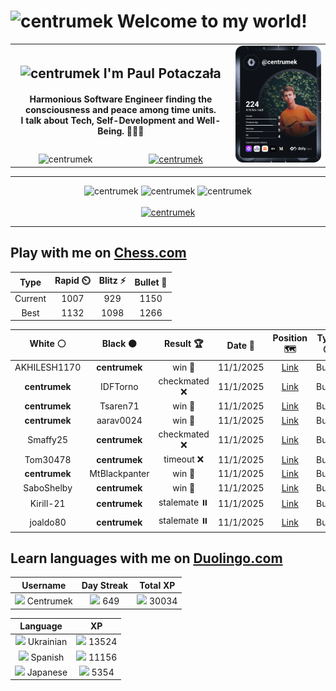 <h1>
  <img
    src="https://emojis.slackmojis.com/emojis/images/1531849430/4246/blob-sunglasses.gif"
    width="30"
    alt="centrumek"
  />
  Welcome to my world!
</h1>

<table>
  <tbody>
    <tr>
      <td align="center" width="70%" colspan="2">
        <h2>
          <img
            src="https://raw.githubusercontent.com/MartinHeinz/MartinHeinz/master/wave.gif"
            width="30px"
            alt="centrumek"
          />
          I'm Paul Potaczała
        </h2>
        <h4>
          Harmonious Software Engineer finding the consciousness and peace among time units.
          <br/>
          I talk about Tech, Self-Development and Well-Being. 🌿🧘🚀
        </h4>
      </td>
      <td width="30%" rowspan="2">
        <a href="https://app.daily.dev/centrumek">
          <img
            src="./devcard.svg"
            alt="centrumek"
          />
        </a>
      </td>
    </tr>
    <tr align="center">
      <td>
        <img
          src="https://komarev.com/ghpvc/?username=centrumek&label=visitors&color=0e75b6&style=flat"
          alt="centrumek"
        >
      </td>
      <td>
        <a href="https://stackoverflow.com/users/14496012/centrumek">
          <img
            src="https://stackoverflow.com/users/flair/14496012.png?theme=dark"
            alt="centrumek"
          >
        </a>
      </td>
    </tr>
  </tbody>
</table>

---
<div align="center">
  <img 
    src="https://github-readme-stats.vercel.app/api?username=centrumek&show_icons=true&count_private=true&theme=dark&hide_border=true&hide=issues,contribs&bg_color=00000000"
    alt="centrumek"
  />
  <img
    src="https://github-readme-stats.vercel.app/api/top-langs/?username=centrumek&layout=compact&hide_border=true&theme=dark&bg_color=00000000&langs_count=6&exclude_repo=air-statistic-app"
    alt="centrumek"
  />
  <img 
    src="https://github-readme-streak-stats.herokuapp.com?user=centrumek&theme=dark&hide_border=true&background=FFFFFF00"
    alt="centrumek"
  />
  <br/>
  <br/>
  <a href="https://www.buymeacoffee.com/centrumek">
    <img
      src="https://cdn.buymeacoffee.com/buttons/v2/default-orange.png"
      height="50"
      width="210"
      alt="centrumek"
    />
  </a>
</div>

---

## Play with me on [Chess.com](https://www.chess.com/member/centrumek)

<div align="center">
<!--START_SECTION:chessStats-->
<!-- Automatically generated with https://github.com/Balastrong/chess-stats-action -->

| Type | Rapid ⏲️ | Blitz ⚡ | Bullet 🔫 |
|:---:|:---:|:---:|:---:|
| Current | 1007 | 929 | 1150 |
| Best | 1132 | 1098 | 1266 |

| White ⚪ | Black ⚫ | Result 🏆 | Date 📅 | Position 🗺️ | Type 🕕 |
|:---:|:---:|:---:|:---:|:---:|:---:|
| AKHILESH1170 | **centrumek** | win 🥇 | 11/1/2025 | <a href="http://www.ee.unb.ca/cgi-bin/tervo/fen.pl?select=8/pkp4P/1p2R3/8/2P1p3/KP6/P7/7r w - - 1 39">Link</a> | Bullet |
| **centrumek** | IDFTorno | checkmated ❌ | 11/1/2025 | <a href="http://www.ee.unb.ca/cgi-bin/tervo/fen.pl?select=r3k2r/pp3pp1/2p1p3/3p3p/5P2/P1B1P2q/1PP5/R2Q2RK w kq - 2 19">Link</a> | Bullet |
| **centrumek** | Tsaren71 | win 🥇 | 11/1/2025 | <a href="http://www.ee.unb.ca/cgi-bin/tervo/fen.pl?select=2Q5/5b2/4Nk2/3pp1pP/3P2P1/8/8/6K1 b - - 1 45">Link</a> | Bullet |
| **centrumek** | aarav0024 | win 🥇 | 11/1/2025 | <a href="http://www.ee.unb.ca/cgi-bin/tervo/fen.pl?select=r4r2/5p1p/b6k/6Qn/P1P2P2/N6P/7K/5R2 b - - 3 27">Link</a> | Bullet |
| Smaffy25 | **centrumek** | checkmated ❌ | 11/1/2025 | <a href="http://www.ee.unb.ca/cgi-bin/tervo/fen.pl?select=r1rk4/p2Q4/8/4N3/7P/8/PPPN1PP1/2KR3R b - - 4 25">Link</a> | Bullet |
| Tom30478 | **centrumek** | timeout ❌ | 11/1/2025 | <a href="http://www.ee.unb.ca/cgi-bin/tervo/fen.pl?select=2k5/pp6/2p5/1PP4P/5Qp1/2N5/P3rPK1/R7 b - - 0 35">Link</a> | Bullet |
| **centrumek** | MtBlackpanter | win 🥇 | 11/1/2025 | <a href="http://www.ee.unb.ca/cgi-bin/tervo/fen.pl?select=8/1bR5/p3k2p/Pp1p4/3P4/2PK4/Pq6/RN6 b - - 0 32">Link</a> | Bullet |
| SaboShelby | **centrumek** | win 🥇 | 11/1/2025 | <a href="http://www.ee.unb.ca/cgi-bin/tervo/fen.pl?select=r3k1nr/ppp2p1p/3b4/3N2N1/4P3/8/PPP1QP1q/R1B2RK1 w kq - 1 15">Link</a> | Bullet |
| Kirill-21 | **centrumek** | stalemate ⏸️ | 11/1/2025 | <a href="http://www.ee.unb.ca/cgi-bin/tervo/fen.pl?select=k7/P1P5/1K6/1P6/8/8/8/8 b - - 0 61">Link</a> | Bullet |
| joaldo80 | **centrumek** | stalemate ⏸️ | 11/1/2025 | <a href="http://www.ee.unb.ca/cgi-bin/tervo/fen.pl?select=3Q4/5k2/4R2P/5P2/8/6P1/P5K1/8 b - - 0 49">Link</a> | Bullet |

<!--END_SECTION:chessStats-->
</div>

## Learn languages with me on [Duolingo.com](https://www.duolingo.com/profile/Centrumek)

<div align="center">
<!--START_SECTION:duolingoStats-->
<!-- Automatically generated with https://github.com/centrumek/duolingo-readme-stats-->

| Username | Day Streak | Total XP |
|:---:|:---:|:---:|
| <img src="https://raw.githubusercontent.com/centrumek/duolingo-readme-stats/main/assets/duolingo.png" height="12"> Centrumek | <img src="https://raw.githubusercontent.com/centrumek/duolingo-readme-stats/main/assets/streakactive.svg" height="12"> 649 | <img src="https://raw.githubusercontent.com/centrumek/duolingo-readme-stats/main/assets/xp.svg" height="12"> 30034 | <img src="https://raw.githubusercontent.com/centrumek/duolingo-readme-stats/main/assets/xp.svg" height="12"> 0 |

| Language | XP |
|:---:|:---:|
| <img src="https://raw.githubusercontent.com/centrumek/duolingo-readme-stats/main/assets/langs/ukrainian.svg" height="12"> Ukrainian | <img src="https://raw.githubusercontent.com/centrumek/duolingo-readme-stats/main/assets/xp.svg" height="12"> 13524 |
| <img src="https://raw.githubusercontent.com/centrumek/duolingo-readme-stats/main/assets/langs/spanish.svg" height="12"> Spanish | <img src="https://raw.githubusercontent.com/centrumek/duolingo-readme-stats/main/assets/xp.svg" height="12"> 11156 |
| <img src="https://raw.githubusercontent.com/centrumek/duolingo-readme-stats/main/assets/langs/japanese.svg" height="12"> Japanese | <img src="https://raw.githubusercontent.com/centrumek/duolingo-readme-stats/main/assets/xp.svg" height="12"> 5354 |

<!--END_SECTION:duolingoStats-->
</div>
<!--
**centrumek/centrumek** is a ✨ _special_ ✨ repository because its `README.md` (this file) appears on your GitHub profile.

Here are some ideas to get you started:

- 🔭 I’m currently working on ...
- 🌱 I’m currently learning ...
- 👯 I’m looking to collaborate on ...
- 🤔 I’m looking for help with ...
- 💬 Ask me about ...
- 📫 How to reach me: ...
- 😄 Pronouns: ...
- ⚡ Fun fact: ...
-->
